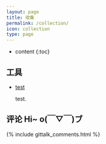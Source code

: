 ```yaml
---
layout: page
title: 收集
permalink: /collection/
icon: collection
type: page
---
```


* content
{:toc}

## 工具

* [test](http://orangelop.github.io)

    test.

## 评论 Hi~ o(￣▽￣)ブ

{% include gittalk_comments.html %}
